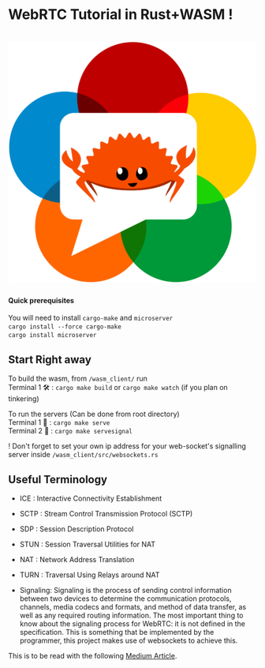 # WebRTC Tutorial in Rust+WASM !

<!-- ![Ferris](Crustacean_over_ip.png) -->
<h1 align="center">
 <a><img src="./Crustacean_over_ip.png" alt="WebRTC in Rust"></a>
 <br>
</h1>



#### Quick prerequisites
You will need to install `cargo-make` and `microserver`   
`cargo install --force cargo-make`  
`cargo install microserver`  

## Start Right away
To build the wasm, from `/wasm_client/` run  
Terminal 1 🛠 : `cargo make build` or `cargo make watch` (if you plan on tinkering)  

To run the servers (Can be done from root directory)  
Terminal 1 🚀 : `cargo make serve`  
Terminal 2 🔌 : `cargo make servesignal`  

! Don't forget to set your own ip address for your web-socket's signalling server inside `/wasm_client/src/websockets.rs`
  

## Useful Terminology
- ICE : Interactive Connectivity Establishment
- SCTP : Stream Control Transmission Protocol (SCTP)
- SDP : Session Description Protocol
- STUN : Session Traversal Utilities for NAT
- NAT : Network Address Translation
- TURN : Traversal Using Relays around NAT

- Signaling: Signaling is the process of sending control information between two devices to determine the communication protocols, channels, media codecs and formats, and method of data transfer, as well as any required routing information. The most important thing to know about the signaling process for WebRTC: it is not defined in the specification. 
This is something that be implemented by the programmer, this project makes use of websockets to achieve this.


This is to be read with the following [Medium Article](https://charles-schleich.medium.com/webrtc-video-chat-tutorial-using-rust-wasm-fa340f7aeef9).
